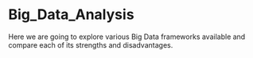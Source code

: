 # Big_Data_Analysis
Here we are going to explore various Big Data frameworks available and compare each of its strengths and disadvantages.
